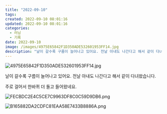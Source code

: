 ```yaml
---
title: "2022-09-10"
tags:
created: 2022-09-10 08:01:16
updated: 2022-09-10 08:01:16
categories:
  - 러닝
  - 기록
date: 2022-09-10
image: /images/4975E65842F1D350ADE532601953FF14.jpg
description: "날이 갈수록 구름이 늘어나고 있어요. 전날 아내도 나간다고 해서 같이 다녀왔습니다. 주로 걸어서 한바퀴 더 돌고 들어왔네요."
---
```


![4975E65842F1D350ADE532601953FF14.jpg](/images/4975E65842F1D350ADE532601953FF14.jpg)
 
 

날이 갈수록 구름이 늘어나고 있어요.
전날 아내도 나간다고 해서 같이 다녀왔습니다.

주로 걸어서 한바퀴 더 돌고 들어왔네요.

 
 ![FECBDC2E4C5CE7C9963DF8C0C59D9DB6.png](/images/FECBDC2E4C5CE7C9963DF8C0C59D9DB6.png)
 
 

 
 ![B165882DA2CDFC81EAA58E7433B8886A.png](/images/B165882DA2CDFC81EAA58E7433B8886A.png)
